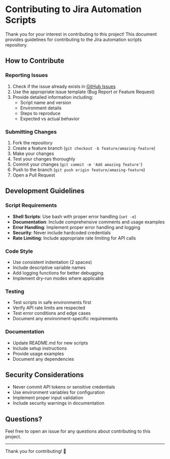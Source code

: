 # Contributing to Jira Automation Scripts

Thank you for your interest in contributing to this project! This document provides guidelines for contributing to the Jira automation scripts repository.

## How to Contribute

### Reporting Issues

1. Check if the issue already exists in [GitHub Issues](https://github.com/mirichard/jira-automation-scripts/issues)
2. Use the appropriate issue template (Bug Report or Feature Request)
3. Provide detailed information including:
   - Script name and version
   - Environment details
   - Steps to reproduce
   - Expected vs actual behavior

### Submitting Changes

1. Fork the repository
2. Create a feature branch (`git checkout -b feature/amazing-feature`)
3. Make your changes
4. Test your changes thoroughly
5. Commit your changes (`git commit -m 'Add amazing feature'`)
6. Push to the branch (`git push origin feature/amazing-feature`)
7. Open a Pull Request

## Development Guidelines

### Script Requirements

- **Shell Scripts**: Use bash with proper error handling (`set -e`)
- **Documentation**: Include comprehensive comments and usage examples
- **Error Handling**: Implement proper error handling and logging
- **Security**: Never include hardcoded credentials
- **Rate Limiting**: Include appropriate rate limiting for API calls

### Code Style

- Use consistent indentation (2 spaces)
- Include descriptive variable names
- Add logging functions for better debugging
- Implement dry-run modes where applicable

### Testing

- Test scripts in safe environments first
- Verify API rate limits are respected
- Test error conditions and edge cases
- Document any environment-specific requirements

### Documentation

- Update README.md for new scripts
- Include setup instructions
- Provide usage examples
- Document any dependencies

## Security Considerations

- Never commit API tokens or sensitive credentials
- Use environment variables for configuration
- Implement proper input validation
- Include security warnings in documentation

## Questions?

Feel free to open an issue for any questions about contributing to this project.

---

Thank you for contributing! 🎉
